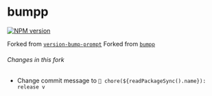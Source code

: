 # bumpp

[![NPM version](https://img.shields.io/npm/v/bumpp?color=a1b858&label=)](https://www.npmjs.com/package/bumpp)


Forked from [`version-bump-prompt`](https://github.com/JS-DevTools/version-bump-prompt)
Forked from [`bumpp`](https://github.com/antfu/bumpp)

###### Changes in this fork

- Change commit message to `🚧 chore(${readPackageSync().name}): release v`
